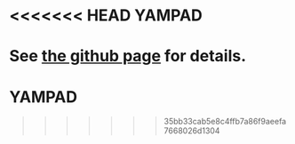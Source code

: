 <<<<<<< HEAD
YAMPAD
===
See [the github page](https://github.com/mattdibi/yampad) for details.
=======
# YAMPAD
>>>>>>> 35bb33cab5e8c4ffb7a86f9aeefa7668026d1304
